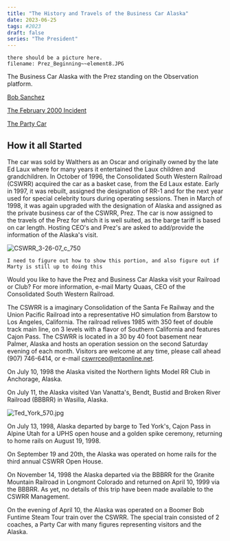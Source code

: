 ```yaml
---
title: "The History and Travels of the Business Car Alaska"
date: 2023-06-25
tags: #2023
draft: false
series: "The President"
---
```


```
there should be a picture here.
filename: Prez_Beginning~~element8.JPG
```

The Business Car Alaska with the Prez standing on the Observation platform.

[Bob Sanchez](/posts/bob_sanchez)

[The February 2000 Incident](/posts/feb_2000_incident)

[The Party Car](/posts/party_car_1)

## How it all Started

The car was sold by Walthers as an Oscar and originally owned by the late Ed Laux where for many years it entertained the Laux children and grandchildren.  In October of 1996, the Consolidated South Western Railroad (CSWRR) acquired the car as a basket case, from the Ed Laux estate.  Early in 1997, it was rebuilt, assigned the designation of RR-1 and for the next year used for special celebrity tours during operating sessions.  Then in March of 1998, it was again upgraded  with the designation of Alaska and assigned as the private business car of the CSWRR, Prez.  The car is now assigned to the travels of the Prez for which it is well suited, as the barge tariff is based on car length.  Hosting CEO's and Prez's are asked to add/provide the information of the Alaska's visit.

![CSWRR_3-26-07_c_750](/images/CSWRR_3-26-07_c_750.jpg)

```
I need to figure out how to show this portion, and also figure out if Marty is still up to doing this
```

Would you like to have the Prez and Business Car Alaska visit your Railroad or Club?  For more information, e-mail Marty Quaas, CEO of the Consolidated South Western Railroad.

The CSWRR is a imaginary Consolidation of the Santa Fe Railway and the Union Pacific Railroad into a representative HO simulation from Barstow to Los Angeles, California.  The railroad relives 1985 with 350 feet of double track main line, on 3  levels with a flavor of Southern California and features Cajon Pass.  The CSWRR is located in a 30 by 40 foot basement near Palmer, Alaska and hosts an operation session on the second Saturday evening of each month.  Visitors are welcome at any time, please call ahead (907) 746-6414, or e-mail cswrrceo@mtaonline.net.

On July 10, 1998 the Alaska visited the Northern lights Model RR Club in Anchorage, Alaska.

On July 11, the Alaska visited Van Vanatta's,  Bendt, Bustid and Broken River Railroad (BBBRR) in Wasilla, Alaska.

![Ted_York_570.jpg](/images/Ted_York_570.jpg)

On July 13, 1998, Alaska departed by barge to Ted York's, Cajon Pass in Alpine Utah for a UPHS open house and a golden spike ceremony, returning to home rails on August 19, 1998.  

On September 19 and 20th, the Alaska was operated on home rails for the third annual CSWRR Open House.

On November 14, 1998 the Alaska departed via the BBBRR for the Granite Mountain Railroad in Longmont Colorado and returned on April 10, 1999 via the BBBRR.  As yet, no details of this trip have been made available to the CSWRR Management. 

On the evening of April 10, the Alaska was operated on a Boomer Bob Funtime Steam Tour train over the CSWRR.  The special train consisted of 2 coaches, a Party Car with many figures representing visitors and the Alaska.

